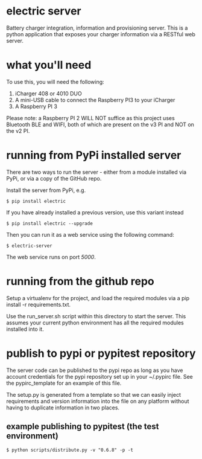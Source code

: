 # electric server
Battery charger integration, information and provisioning server.  This is a python application
that exposes your charger information via a RESTful web server.

# what you'll need
To use this, you will need the following:
1. iCharger 408 or 4010 DUO
1. A mini-USB cable to connect the Raspberry PI3 to your iCharger 
1. A Raspberry PI 3 

Please note: a Raspberry PI 2 WILL NOT suffice as this project uses Bluetooth BLE and WIFI, both
of which are present on the v3 PI and NOT on the v2 PI.

# running from PyPi installed server
There are two ways to run the server - either from a module installed via PyPi, or via a
copy of the GitHub repo.

Install the server from PyPi, e.g.

    $ pip install electric

If you have already installed a previous version, use this variant instead

    $ pip install electric --upgrade

Then you can run it as a web service using the following command:

    $ electric-server

The web service runs on port *5000*.

# running from the github repo
Setup a virtualenv for the project, and load the required modules via a pip install -r requirements.txt.

Use the run_server.sh script within this directory to start the server.  This assumes your current python
environment has all the required modules installed into it.

# publish to pypi or pypitest repository
The server code can be published to the pypi repo as long as you have account credentials for the pypi
repository set up in your ~/.pypirc file.  See the pypirc_template for an example of this file. 

The setup.py is generated from a template so that we can easily inject requirements and version information
into the file on any platform without having to duplicate information in two places. 

## example publishing to pypitest (the test environment)

    $ python scripts/distribute.py -v "0.6.8" -p -t
    
